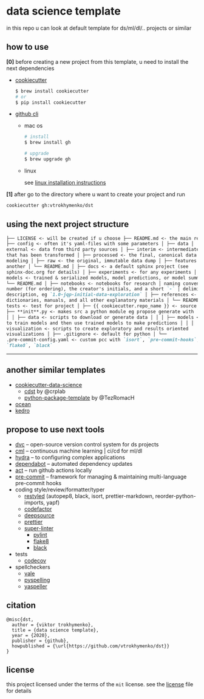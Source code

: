 # data science template

in this repo u can look at default template for ds/ml/dl/.. projects or similar

## how to use

**[0]** before creating a new project from this template, u need to install the
next dependencies

- [cookiecutter](https://github.com/cookiecutter/cookiecutter)

  ```bash
  $ brew install cookiecutter
  # or
  $ pip install cookiecutter
  ```

- [github cli](https://cli.github.com/manual/installation)

  - mac os

    ```bash
    # install
    $ brew install gh

    # upgrade
    $ brew upgrade gh
    ```

  - linux

    see
    [linux installation instructions](https://github.com/cli/cli/blob/trunk/docs/install_linux.md)

**[1]** after go to the directory where u want to create your project and run

```bash
cookiecutter gh:vtrokhymenko/dst
```

## using the next project structure

```markdown
├── LICENSE <- will be created if u choose ├── README.md <- the main readme │
├── config <- often it's yaml-files with some parameters │ ├── data │ ├──
external <- data from third party sources │ ├── interim <- intermediate data
that has been transformed │ ├── processed <- the final, canonical data sets for
modeling │ ├── raw <- the original, immutable data dump │ ├── features <-
another │ └── README.md │ ├── docs <- a default sphinx project (see
sphinx-doc.org for details) │ ├── experiments <- for any experiments │ ├──
models <- trained & serialized models, model predictions, or model summaries │
└── README.md │ ├── notebooks <- notebooks for research │ naming convention is a
number (for ordering), the creator's initials, and a short `-` │ delimited
description, eg `1.0-jqp-initial-data-exploration` │ ├── references <- data
dictionaries, manuals, and all other explanatory materials │ └── README.md │ ├──
tests <- test for project │ ├── {{ cookiecutter.repo_name }} <- source code │
├── **init**.py <- makes src a python module eg propose generate with `mkinit` │
│ │ ├── data <- scripts to download or generate data │ │ │ ├── models <- scripts
to train models and then use trained models to make predictions │ │ │ └──
visualization <- scripts to create exploratory and results oriented
visualizations │ ├── .gitignore <- default for python │ └──
.pre-commit-config.yaml <- custom pcc with `isort`, `pre-commit-hooks`,
`flake8`, `black`
```

---

## another similar templates

- [cookiecutter-data-science](https://github.com/drivendata/cookiecutter-data-science)
  - [cdst](https://github.com/crplab/cdst/) by @crplab
  - [python-package-template](https://github.com/TezRomacH/python-package-template)
    by @TezRomacH
- [ocean](https://github.com/surfstudio/Ocean)
- [kedro](https://github.com/quantumblacklabs/kedro/)

## propose to use next tools

- [dvc](https://dvc.org) – open-source version control system for ds projects
- [cml](https://cml.dev) – continuous machine learning | ci/cd for ml/dl
- [hydra](https://hydra.cc) – to configuring complex applications
- [dependabot](https://dependabot.com) – automated dependency updates
- [act](https://github.com/nektos/act) – run github actions locally
- [pre-commit](https://pre-commit.com) – framework for managing & maintaining
  multi-language pre-commit hooks
- coding style/review/formatter/typer
  - [restyled](https://restyled.io) (autopep8, black, isort, prettier-markdown,
    reorder-python-imports, yapf)
  - [codefactor](https://www.codefactor.io)
  - [deepsource](https://deepsource.io)
  - [prettier](https://github.com/prettier/prettier)
  - [super-linter](https://github.com/github/super-linter)
    - [pylint](https://www.pylint.org/)
    - [flake8](https://flake8.pycqa.org/en/latest/)
    - [black](https://github.com/psf/black)
- tests
  - [codecov](https://codecov.io)
- spellcheckers
  - [vale](https://errata-ai.gitbook.io/vale/)
  - [pyspelling](https://facelessuser.github.io/pyspelling/)
  - [yaspeller](https://github.com/hcodes/yaspeller)

## citation

```citation
@misc{dst,
  author = {viktor trokhymenko},
  title = {data science template},
  year = {2020},
  publisher = {github},
  howpublished = {\url{https://github.com/vtrokhymenko/dst}}
}
```

## license

this project licensed under the terms of the `mit` license. see the
[license](./LICENSE) file for details
